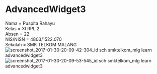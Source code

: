 # AdvancedWidget3
Nama = Puspita Rahayu<br>
Kelas = XI RPL 2<br>
Absen = 22<br>
NIS/NISN = 4803/1522.070<br>
Sekolah = SMK TELKOM MALANG<br>
![screenshot_2017-01-30-20-09-42-304_id sch smktelkom_mlg learn advancedwidget3](https://cloud.githubusercontent.com/assets/22347907/22426136/cdc0bb6a-e730-11e6-9e99-3af9061a8d45.png)
![screenshot_2017-01-30-20-09-53-545_id sch smktelkom_mlg learn advancedwidget3](https://cloud.githubusercontent.com/assets/22347907/22426137/ce2d301a-e730-11e6-9851-c4b045499906.png)
